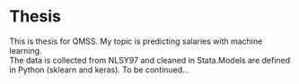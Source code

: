 # Thesis
This is thesis for QMSS. 
My topic is predicting salaries with machine learning. <br/>
The data is collected from NLSY97 and cleaned in Stata.Models are defined in Python (sklearn and keras). To be continued...
